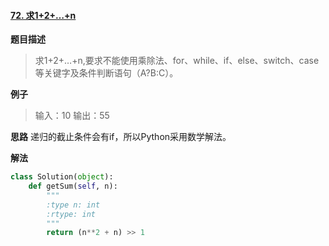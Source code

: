 #### [72. 求1+2+…+n](https://www.acwing.com/problem/content/80/) 
**题目描述**
> 求1+2+…+n,要求不能使用乘除法、for、while、if、else、switch、case等关键字及条件判断语句（A?B:C）。

**例子**
> 输入：10
输出：55

**思路**
递归的截止条件会有if，所以Python采用数学解法。

**解法**
```python
class Solution(object):
    def getSum(self, n):
        """
        :type n: int
        :rtype: int
        """
        return (n**2 + n) >> 1
```